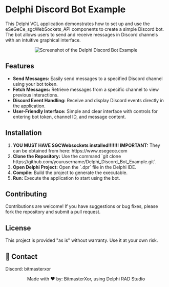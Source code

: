 <h1>Delphi Discord Bot Example</h1>

<p>This Delphi VCL application demonstrates how to set up and use the eSeGeCe_sgcWebSockets_API components to create a simple Discord bot. The bot allows users to send and receive messages in Discord channels with an intuitive graphical interface.</p>

<!-- Replace 'Preview.gif' with the path to your actual image file -->
<p align="center">
  <img src="Preview.gif" alt="Screenshot of the Delphi Discord Bot Example" style="max-width:100%; height:auto;">
</p>

<h2>Features</h2>
<ul>
  <li><strong>Send Messages:</strong> Easily send messages to a specified Discord channel using your bot token.</li>
  <li><strong>Fetch Messages:</strong> Retrieve messages from a specific channel to view previous interactions.</li>
  <li><strong>Discord Event Handling:</strong> Receive and display Discord events directly in the application.</li>
  <li><strong>User-Friendly Interface:</strong> Simple and clear interface with controls for entering bot token, channel ID, and message content.</li>
</ul>

<h2>Installation</h2>
<ol>
  <li><strong>YOU MUST HAVE SGCWebsockets installed!!!!!!! IMPORTANT:</strong> They can be obtained from here: https://www.esegece.com</li>
  <li><strong>Clone the Repository:</strong> Use the command `git clone https://github.com/yourusername/Delphi_Discord_Bot_Example.git`.</li>
  <li><strong>Open Delphi Project:</strong> Open the `.dpr` file in the Delphi IDE.</li>
  <li><strong>Compile:</strong> Build the project to generate the executable.</li>
  <li><strong>Run:</strong> Execute the application to start using the bot.</li>
</ol>

<h2>Contributing</h2>
<p>Contributions are welcome! If you have suggestions or bug fixes, please fork the repository and submit a pull request.</p>

<h2>License</h2>
<p>This project is provided "as is" without warranty. Use it at your own risk.</p>

## 📧 Contact

Discord: bitmasterxor

<p align="center">Made with ❤️ by: BitmasterXor, using Delphi RAD Studio</p>
